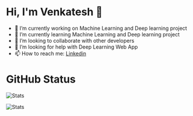 # Hi, I'm Venkatesh 👋


- 🔭 I’m currently working on Machine Learning and Deep learning project
- 🌱 I’m currently learning Machine Learning and Deep learning project
- 👯 I’m looking to collaborate with other developers
- 🤔 I’m looking for help with Deep Learning Web App
- 📫 How to reach me:  [Linkedin]([https://twitter.com/Venkate03139145](https://www.linkedin.com/in/venkatesh-programmer/)) 





# GitHub Status

![Stats](https://github-readme-stats.vercel.app/api?username=venkatesh-pro&&show_icons=true&title_color=ffffff&icon_color=FF0000&text_color=daf7dc&bg_color=151515 "venkatesh stats")

![Stats](https://github-readme-stats.vercel.app/api/top-langs/?username=venkatesh-pro&layout=compact&bg_color=151515&text_color=daf7dc "venkatesh stats")


